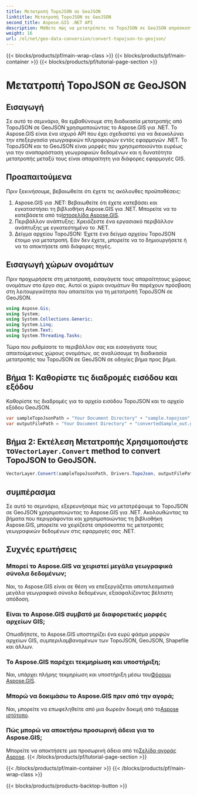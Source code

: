 ```yaml
---
title: Μετατροπή TopoJSON σε GeoJSON
linktitle: Μετατροπή TopoJSON σε GeoJSON
second_title: Aspose.GIS .NET API
description: Μάθετε πώς να μετατρέπετε το TopoJSON σε GeoJSON απρόσκοπτα χρησιμοποιώντας το Aspose.GIS για .NET. Ακολουθήστε το βήμα προς βήμα σεμινάριο για αποτελεσματικό χειρισμό γεωγραφικών δεδομένων.
weight: 16
url: /el/net/geo-data-conversion/convert-topojson-to-geojson/
---
```


{{< blocks/products/pf/main-wrap-class >}}
{{< blocks/products/pf/main-container >}}
{{< blocks/products/pf/tutorial-page-section >}}

# Μετατροπή TopoJSON σε GeoJSON

## Εισαγωγή
Σε αυτό το σεμινάριο, θα εμβαθύνουμε στη διαδικασία μετατροπής από TopoJSON σε GeoJSON χρησιμοποιώντας το Aspose.GIS για .NET. Το Aspose.GIS είναι ένα ισχυρό API που έχει σχεδιαστεί για να διευκολύνει την επεξεργασία γεωγραφικών πληροφοριών εντός εφαρμογών .NET. Το TopoJSON και το GeoJSON είναι μορφές που χρησιμοποιούνται ευρέως για την αναπαράσταση γεωγραφικών δεδομένων και η δυνατότητα μετατροπής μεταξύ τους είναι απαραίτητη για διάφορες εφαρμογές GIS.
## Προαπαιτούμενα
Πριν ξεκινήσουμε, βεβαιωθείτε ότι έχετε τις ακόλουθες προϋποθέσεις:
1.  Aspose.GIS για .NET: Βεβαιωθείτε ότι έχετε κατεβάσει και εγκαταστήσει τη βιβλιοθήκη Aspose.GIS για .NET. Μπορείτε να το κατεβάσετε από το[Ιστοσελίδα Aspose.GIS](https://releases.aspose.com/gis/net/).
2. Περιβάλλον ανάπτυξης: Χρειάζεστε ένα εργασιακό περιβάλλον ανάπτυξης με εγκατεστημένο το .NET.
3. Δείγμα αρχείου TopoJSON: Έχετε ένα δείγμα αρχείου TopoJSON έτοιμο για μετατροπή. Εάν δεν έχετε, μπορείτε να το δημιουργήσετε ή να το αποκτήσετε από διάφορες πηγές.

## Εισαγωγή χώρων ονομάτων
Πριν προχωρήσετε στη μετατροπή, εισαγάγετε τους απαραίτητους χώρους ονομάτων στο έργο σας. Αυτοί οι χώροι ονομάτων θα παρέχουν πρόσβαση στη λειτουργικότητα που απαιτείται για τη μετατροπή TopoJSON σε GeoJSON.

   ```csharp
using Aspose.Gis;
using System;
using System.Collections.Generic;
using System.Linq;
using System.Text;
using System.Threading.Tasks;
```

Τώρα που ρυθμίσατε το περιβάλλον σας και εισαγάγατε τους απαιτούμενους χώρους ονομάτων, ας αναλύσουμε τη διαδικασία μετατροπής του TopoJSON σε GeoJSON σε οδηγίες βήμα προς βήμα.
## Βήμα 1: Καθορίστε τις διαδρομές εισόδου και εξόδου

Καθορίστε τις διαδρομές για το αρχείο εισόδου TopoJSON και το αρχείο εξόδου GeoJSON.
```csharp
var sampleTopoJsonPath = "Your Document Directory" + "sample.topojson";
var outputFilePath = "Your Document Directory" + "convertedSample_out.geojson";
```
##  Βήμα 2: Εκτέλεση Μετατροπής Χρησιμοποιήστε το`VectorLayer.Convert` method to convert TopoJSON to GeoJSON.
```csharp
VectorLayer.Convert(sampleTopoJsonPath, Drivers.TopoJson, outputFilePath, Drivers.GeoJson);
```

## συμπέρασμα
Σε αυτό το σεμινάριο, εξερευνήσαμε πώς να μετατρέψουμε το TopoJSON σε GeoJSON χρησιμοποιώντας το Aspose.GIS για .NET. Ακολουθώντας τα βήματα που περιγράφονται και χρησιμοποιώντας τη βιβλιοθήκη Aspose.GIS, μπορείτε να χειρίζεστε απρόσκοπτα τις μετατροπές γεωγραφικών δεδομένων στις εφαρμογές σας .NET.
## Συχνές ερωτήσεις
### Μπορεί το Aspose.GIS να χειριστεί μεγάλα γεωγραφικά σύνολα δεδομένων;
Ναι, το Aspose.GIS είναι σε θέση να επεξεργάζεται αποτελεσματικά μεγάλα γεωγραφικά σύνολα δεδομένων, εξασφαλίζοντας βέλτιστη απόδοση.
### Είναι το Aspose.GIS συμβατό με διαφορετικές μορφές αρχείων GIS;
Οπωσδήποτε, το Aspose.GIS υποστηρίζει ένα ευρύ φάσμα μορφών αρχείων GIS, συμπεριλαμβανομένων των TopoJSON, GeoJSON, Shapefile και άλλων.
### Το Aspose.GIS παρέχει τεκμηρίωση και υποστήριξη;
 Ναι, υπάρχει πλήρης τεκμηρίωση και υποστήριξη μέσω του[Φόρουμ Aspose.GIS](https://forum.aspose.com/c/gis/33).
### Μπορώ να δοκιμάσω το Aspose.GIS πριν από την αγορά;
 Ναι, μπορείτε να επωφεληθείτε από μια δωρεάν δοκιμή από το[Aspose ιστότοπο](https://releases.aspose.com/).
### Πώς μπορώ να αποκτήσω προσωρινή άδεια για το Aspose.GIS;
 Μπορείτε να αποκτήσετε μια προσωρινή άδεια από το[Σελίδα αγοράς Aspose](https://purchase.aspose.com/temporary-license/).
{{< /blocks/products/pf/tutorial-page-section >}}

{{< /blocks/products/pf/main-container >}}
{{< /blocks/products/pf/main-wrap-class >}}

{{< blocks/products/products-backtop-button >}}
